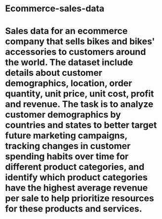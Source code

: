 # Ecommerce-sales-data
# Sales data for an ecommerce company that sells bikes and bikes' accessories to customers around the world. The dataset include details about customer demographics, location, order quantity, unit price, unit cost, profit and revenue. The task is to analyze customer demographics by countries and states to better target future marketing campaigns, tracking changes in customer spending habits over time for different product categories, and identify which product categories have the highest average revenue per sale to help prioritize resources for these products and services. 
